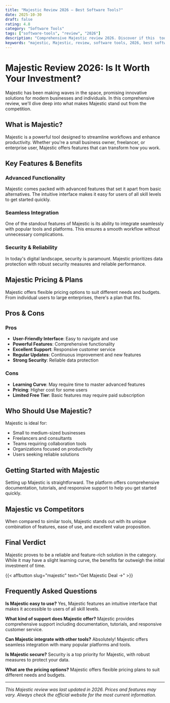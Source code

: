 ```yaml
---
title: "Majestic Review 2026 – Best Software Tools?"
date: 2025-10-30
draft: false
rating: 4.8
category: "Software Tools"
tags: ["software-tools", "review", "2026"]
description: "Comprehensive Majestic review 2026. Discover if this  tool is the best choice for your needs."
keywords: "majestic, Majestic, review, software tools, 2026, best software tools"
---
```


# Majestic Review 2026: Is It Worth Your Investment?

Majestic has been making waves in the  space, promising innovative solutions for modern businesses and individuals. In this comprehensive review, we'll dive deep into what makes Majestic stand out from the competition.

## What is Majestic?

Majestic is a powerful  tool designed to streamline workflows and enhance productivity. Whether you're a small business owner, freelancer, or enterprise user, Majestic offers features that can transform how you work.

## Key Features & Benefits

### Advanced Functionality
Majestic comes packed with advanced features that set it apart from basic alternatives. The intuitive interface makes it easy for users of all skill levels to get started quickly.

### Seamless Integration
One of the standout features of Majestic is its ability to integrate seamlessly with popular tools and platforms. This ensures a smooth workflow without unnecessary complications.

### Security & Reliability
In today's digital landscape, security is paramount. Majestic prioritizes data protection with robust security measures and reliable performance.

## Majestic Pricing & Plans

Majestic offers flexible pricing options to suit different needs and budgets. From individual users to large enterprises, there's a plan that fits.

## Pros & Cons

### Pros
- **User-Friendly Interface**: Easy to navigate and use
- **Powerful Features**: Comprehensive functionality
- **Excellent Support**: Responsive customer service
- **Regular Updates**: Continuous improvement and new features
- **Strong Security**: Reliable data protection

### Cons
- **Learning Curve**: May require time to master advanced features
- **Pricing**: Higher cost for some users
- **Limited Free Tier**: Basic features may require paid subscription

## Who Should Use Majestic?

Majestic is ideal for:
- Small to medium-sized businesses
- Freelancers and consultants
- Teams requiring collaboration tools
- Organizations focused on productivity
- Users seeking reliable  solutions

## Getting Started with Majestic

Setting up Majestic is straightforward. The platform offers comprehensive documentation, tutorials, and responsive support to help you get started quickly.

## Majestic vs Competitors

When compared to similar tools, Majestic stands out with its unique combination of features, ease of use, and excellent value proposition.

## Final Verdict

Majestic proves to be a reliable and feature-rich solution in the  category. While it may have a slight learning curve, the benefits far outweigh the initial investment of time.

{{< affbutton slug="majestic" text="Get Majestic Deal →" >}}

## Frequently Asked Questions

**Is Majestic easy to use?**
Yes, Majestic features an intuitive interface that makes it accessible to users of all skill levels.

**What kind of support does Majestic offer?**
Majestic provides comprehensive support including documentation, tutorials, and responsive customer service.

**Can Majestic integrate with other tools?**
Absolutely! Majestic offers seamless integration with many popular platforms and tools.

**Is Majestic secure?**
Security is a top priority for Majestic, with robust measures to protect your data.

**What are the pricing options?**
Majestic offers flexible pricing plans to suit different needs and budgets.

---

*This Majestic review was last updated in 2026. Prices and features may vary. Always check the official website for the most current information.*
